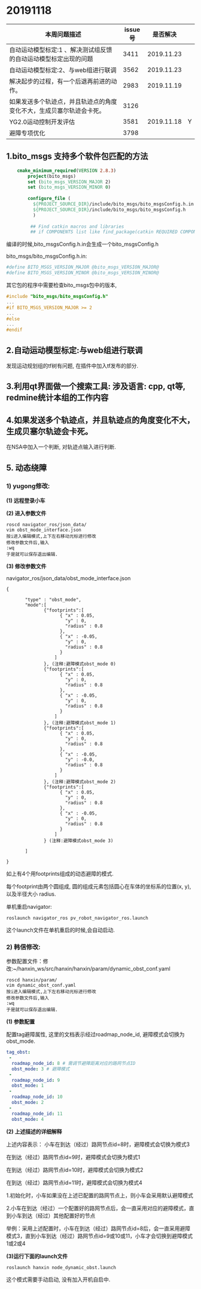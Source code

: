 





# 20191118

| 本周问题描述                                                 | issue号       |是否解决  |  |
| ------------------------------------------------------------ | ------------- | ---------- | ---------- |
| 自动运动模型标定:1 、解决测试组反馈的自动运动模型标定出现的问题<br/> | 3411    | 2019.11.23 |  |
| 自动运动模型标定:2、与web组进行联调 | 3562 | 2019.11.23 |  |
| 解决起步的过程，有一个后退再前进的动作。 | 2983 | 2019.11.19 |  |
| 如果发送多个轨迹点，并且轨迹点的角度变化不大，生成贝塞尔轨迹会卡死。 | 3126 |  |  |
| YG2.0运动控制开发评估 | 3581 | 2019.11.18 | Y |
| 避障专项优化 | 3798 |  |  |



## 1.bito_msgs 支持多个软件包匹配的方法

```cmake
 	cmake_minimum_required(VERSION 2.8.3)
	 	project(bito_msgs)
		set (bito_msgs_VERSION_MAJOR 2)
		set (bito_msgs_VERSION_MINOR 0)
		
		configure_file (
		  ${PROJECT_SOURCE_DIR}/include/bito_msgs/bito_msgsConfig.h.in
		  ${PROJECT_SOURCE_DIR}/include/bito_msgs/bito_msgsConfig.h
		  )
		 	
		 ## Find catkin macros and libraries
		 ## if COMPONENTS list like find_package(catkin REQUIRED COMPONENTS xyz)
```

编译的时候,bito_msgsConfig.h.in会生成一个bito_msgsConfig.h

bito_msgs/bito_msgsConfig.h.in:

```cmake
#define BITO_MSGS_VERSION_MAJOR @bito_msgs_VERSION_MAJOR@
#define BITO_MSGS_VERSION_MINOR @bito_msgs_VERSION_MINOR@
```

其它包的程序中需要检查bito_msgs包中的版本,

```cpp
#include "bito_msgs/bito_msgsConfig.h"
...
#if BITO_MSGS_VERSION_MAJOR >= 2
...
#else
...
#endif
```
## 2.自动运动模型标定:与web组进行联调

发现运动规划组的tf树有问题, 在插件中加入tf发布的部分.

## 3.利用qt界面做一个搜索工具: 涉及语言: cpp, qt等, redmine统计本组的工作内容



## 4.如果发送多个轨迹点，并且轨迹点的角度变化不大，生成贝塞尔轨迹会卡死。

在NSA中加入一个判断, 对轨迹点输入进行判断.





## 5. 动态绕障

### 1) yugong修改:

**(1) 远程登录小车**

**(2) 进入参数文件**

```shell
roscd navigator_ros/json_data/
vim obst_mode_interface.json
按i进入编辑模式,上下左右移动光标进行修改
修改参数文件后,输入
:wq
于是就可以保存退出编辑.
```

**(3) 修改参数文件**

navigator_ros/json_data/obst_mode_interface.json

```
{

       "type" : "obst_mode",
       "mode":[
              {"footprints":[
                    { "x" : 0.05,
                      "y" : 0,
                      "radius" : 0.8
                    },
                    { "x" : -0.05,
                      "y" : 0,
                      "radius" : 0.8
                    }
                  ]
              }, (注释:避障模式obst_mode 0)
              {"footprints":[
                    { "x" : 0.05,
                      "y" : 0,
                      "radius" : 0.8
                    },
                    { "x" : -0.05,
                      "y" : 0,
                      "radius" : 0.8
                    }
                  ]
              }, (注释:避障模式obst_mode 1)
              {"footprints":[
                    { "x" : 0.05,
                      "y" : 0,
                      "radius" : 0.8
                    },
                    { "x" : -0.05,
                      "y" : -0.0,
                      "radius" : 0.8
                    }
                  ]
              }, (注释:避障模式obst_mode 2)
              {"footprints":[
                    { "x" : 0.05,
                      "y" : 0,
                      "radius" : 0.8
                    },
                    { "x" : -0.05,
                      "y" : 0,
                      "radius" : 0.8
                    }
                  ]
              } (注释:避障模式obst_mode 3)

       ]

}

```

如上有4个用footprints组成的动态避障的模式.

每个footprint由两个圆组成, 圆的组成元素包括圆心在车体的坐标系的位置(x, y),以及半径大小 radius.

单机重启navigator:

```shell
roslaunch navigator_ros pv_robot_navigator_ros.launch
```

这个launch文件在单机重启的时候,会自动启动.

### 2) 韩信修改:

参数配置文件：修改:~/hanxin_ws/src/hanxin/hanxin/param/dynamic_obst_conf.yaml

```shell
roscd hanxin/param/
vim dynamic_obst_conf.yaml
按i进入编辑模式,上下左右移动光标进行修改
修改参数文件后,输入
:wq
于是就可以保存退出编辑.
```



**(1) 参数配置**

配置tag避障属性, 这里的文档表示经过roadmap_node_id, 避障模式会切换为obst_mode.

```yaml
tag_obst: 
 -
  roadmap_node_id: 8 # 需调节避障距离对应的路网节点ID
  obst_mode: 3 # 避障模式
 -
  roadmap_node_id: 9 
  obst_mode: 1
 -
  roadmap_node_id: 10
  obst_mode: 2
 -
  roadmap_node_id: 11
  obst_mode: 4
```

**(2) 上述描述的详细解释**

上述内容表示：
小车在到达（经过）路网节点id=8时，避障模式会切换为模式3

在到达（经过）路网节点id=9时，避障模式会切换为模式1

在到达（经过）路网节点id=10时，避障模式会切换为模式2

在到达（经过）路网节点id=11时，避障模式会切换为模式4

1.初始化时，小车如果没在上述已配置的路网节点上，则小车会采用默认避障模式

2.小车在到达（经过）一个配置好的路网节点后，会一直采用对应的避障模式，直到小车到达（经过）其他配置好的节点

举例：采用上述配置时，小车在到达（经过）路网节点id=8后，会一直采用避障模式3，直到小车到达（经过）路网节点id=9或10或11，小车才会切换到避障模式1或2或4

**(3)运行下面的launch文件**

```shell
roslaunch hanxin node_dynamic_obst.launch
```

这个模式需要手动启动, 没有加入开机自启中.

 

















